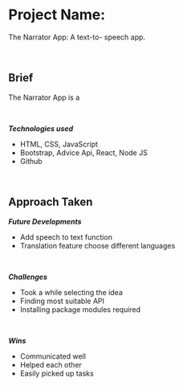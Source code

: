 # Project Name: 
The Narrator App: A text-to- speech app.

<br/>

## Brief

The Narrator App is a 

<br/>

***Technologies used***
- HTML, CSS, JavaScript
- Bootstrap, Advice Api, React, Node JS
- Github

<br/>


## Approach Taken 


***Future Developments***
- Add speech to text function
- Translation feature choose different languages

<br/>

***Challenges***
- Took a while selecting the idea
- Finding most suitable API
- Installing package modules required


<br/>

***Wins***
- Communicated well
- Helped each other
- Easily picked up tasks
